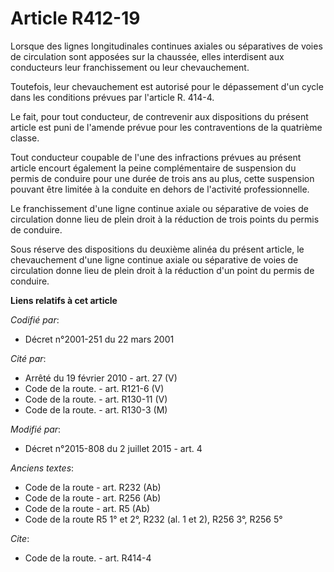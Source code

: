# Article R412-19

Lorsque des lignes longitudinales continues axiales ou séparatives de voies de circulation sont apposées sur la chaussée,
elles interdisent aux conducteurs leur franchissement ou leur chevauchement. 

Toutefois, leur chevauchement est autorisé pour le dépassement d'un cycle dans les conditions prévues par l'article R.
414-4. 

Le fait, pour tout conducteur, de contrevenir aux dispositions du présent article est puni de l'amende prévue pour les
contraventions de la quatrième classe. 

Tout conducteur coupable de l'une des infractions prévues au présent article encourt également la peine complémentaire de
suspension du permis de conduire pour une durée de trois ans au plus, cette suspension pouvant être limitée à la conduite en
dehors de l'activité professionnelle. 

Le franchissement d'une ligne continue axiale ou séparative de voies de circulation donne lieu de plein droit à la réduction
de trois points du permis de conduire. 

Sous réserve des dispositions du deuxième alinéa du présent article, le chevauchement d'une ligne continue axiale ou
séparative de voies de circulation donne lieu de plein droit à la réduction d'un point du permis de conduire.

**Liens relatifs à cet article**

_Codifié par_:

  - Décret n°2001-251 du 22 mars 2001

_Cité par_:

  - Arrêté du 19 février 2010 - art. 27 (V)
  - Code de la route. - art. R121-6 (V)
  - Code de la route. - art. R130-11 (V)
  - Code de la route. - art. R130-3 (M)

_Modifié par_:

  - Décret n°2015-808 du 2 juillet 2015 - art. 4

_Anciens textes_:

  - Code de la route - art. R232 (Ab)
  - Code de la route - art. R256 (Ab)
  - Code de la route - art. R5 (Ab)
  - Code de la route R5 1° et 2°, R232 (al. 1 et 2), R256 3°, R256 5°

_Cite_:

  - Code de la route. - art. R414-4
